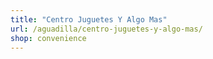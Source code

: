 ```yaml
---
title: "Centro Juguetes Y Algo Mas"
url: /aguadilla/centro-juguetes-y-algo-mas/
shop: convenience
---
```

